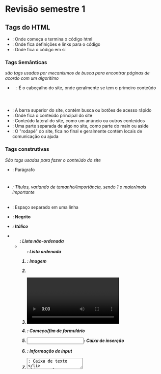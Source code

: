 # Revisão semestre 1

## Tags do HTML

- <html>: Onde começa e termina o código html
- <head>: Onde fica definições e links para o código
- <body>: Onde fica o código em sí

### Tags Semânticas
_são tags usadas por mecanismos de busca para encontrar páginas de acordo com um algorítimo_

- <header>: É o cabeçalho do site, onde geralmente se tem o primeiro conteúdo
- <nav>: A barra superior do site, contém busca ou botões de acesso rápido
- <main>: Onde fica o conteúdo principal do site
- <aside>: Conteúdo lateral do site, como um anúncio ou outros conteúdos
- <section>: Uma parte separada de algo no site, como parte do main ou aside
- <footer>: O "rodapé" do site, fica no final e geralmente contém locais de comunicação ou ajuda

### Tags construtivas
_São tags usadas para fazer o conteúdo do site_

- <p>: Parágrafo
- <h1><h2><h3><h4><h5><h6>: Títulos, variando de tamanho/importância, sendo 1 o maior/mais importante
- <span>: Espaço separado em uma linha
- <strong>: Negrito
- <em>: Itálico

- <ul>: Lista não-ordenada
- <ol>: Lista ordenada
- <img>: Imagem

- <audio>: Áudio/Som
- <video>: Vídeo

- <form>: Começo/fim de formulário
- <input>: Caixa de inserção
- <label>: Informação de input
- <textarea>: Caixa de texto
- <select>: Lista com seleção
- <option>: Seletor
- <button>: Botão

## Tags do CSS

### El Flex
_Caixas flexíveis que podem ser alteradas de acordo com o formato da página_

- display:Flex : Ativa o "flex", ativa o uso de tags do flex
- flex-direction: Altera o direcionamento de linha para colunas e vice-versa
- justify-content: Muda o espaçamento entre linhas
- align-itens: Muda o espaçamento DAS linhas (basicamente as outras direções que o justify-content não alinha)
- gap: espaço igual ente os textos